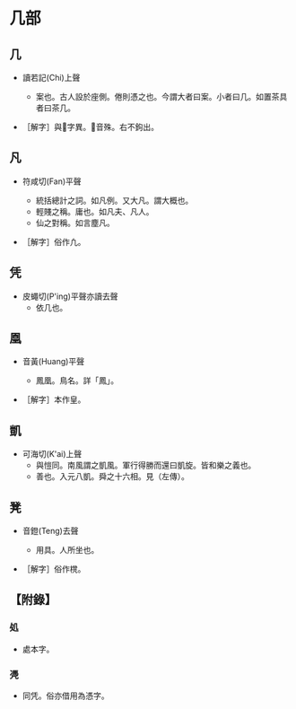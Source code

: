 # 几部

## 几

- 讀若記(Chi)上聲
    - 案也。古人設於座側。倦則憑之也。今謂大者曰案。小者曰几。如置茶具者曰茶几。

- ［解字］與字異。音殊。右不鉤出。

## 凡

- 符咸切(Fan)平聲
    - 統括總計之詞。如凡例。又大凡。謂大概也。
    - 輕賤之稱。庸也。如凡夫、凡人。
    - 仙之對稱。如言塵凡。

- ［解字］俗作凢。

## 凭

- 皮蠅切(P'ing)平聲亦讀去聲
    - 依几也。

## 凰

- 音黃(Huang)平聲
    - 鳳凰。鳥名。詳「鳳」。

- ［解字］本作皇。

## 凱

- 可海切(K'ai)上聲
    - 與愷同。南風謂之凱風。軍行得勝而還曰凱旋。皆和樂之義也。
    - 善也。入元八凱。舜之十六相。見（左傳）。

## 凳

- 音鐙(Teng)去聲
    - 用具。人所坐也。

- ［解字］俗作櫈。

## 【附錄】

### 処
- 處本字。

### 凴
- 同凭。俗亦借用為憑字。

